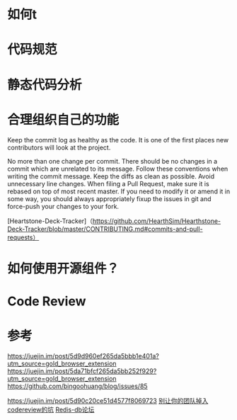 # 如何t

# 代码规范

# 静态代码分析

# 合理组织自己的功能


Keep the commit log as healthy as the code. It is one of the first places new contributors will look at the project.

No more than one change per commit. There should be no changes in a commit which are unrelated to its message.
Follow these conventions when writing the commit message.
Keep the diffs as clean as possible. Avoid unnecessary line changes.
When filing a Pull Request, make sure it is rebased on top of most recent master. If you need to modify it or amend it in some way, you should always appropriately fixup the issues in git and force-push your changes to your fork.

[Heartstone-Deck-Tracker]（https://github.com/HearthSim/Hearthstone-Deck-Tracker/blob/master/CONTRIBUTING.md#commits-and-pull-requests）

# 如何使用开源组件？

# Code Review



# 参考
https://juejin.im/post/5d9d960ef265da5bbb1e401a?utm_source=gold_browser_extension
https://juejin.im/post/5da71bfcf265da5bb252f929?utm_source=gold_browser_extension
https://github.com/bingoohuang/blog/issues/85

https://juejin.im/post/5d90c20ce51d4577f8069723
[别让你的团队掉入codereview的坑](https://juejin.im/post/5d81012ee51d4561af16ddbc)
[Redis-db论坛](https://groups.google.com/forum/#!forum/redis-db)
